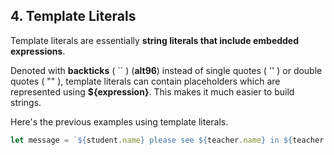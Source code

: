 ## 4. Template Literals

Template literals are essentially **string literals that include embedded expressions**.

Denoted with **backticks** ( `` ) (**alt96**) instead of single quotes ( '' ) or double quotes ( "" ), template literals can contain placeholders which are represented using **${expression}**. This makes it much easier to build strings.

Here's the previous examples using template literals.
```javascript
let message = `${student.name} please see ${teacher.name} in ${teacher.room} to pick up your report card.`;
```

